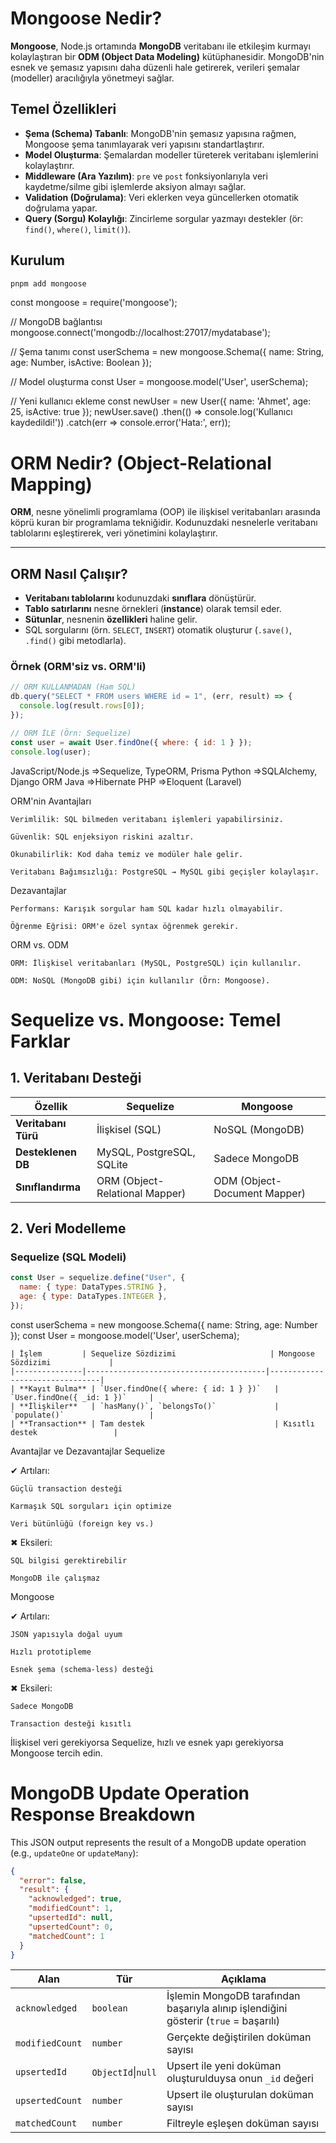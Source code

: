 # Mongoose Nedir?

**Mongoose**, Node.js ortamında **MongoDB** veritabanı ile etkileşim kurmayı kolaylaştıran bir **ODM (Object Data Modeling)** kütüphanesidir. MongoDB'nin esnek ve şemasız yapısını daha düzenli hale getirerek, verileri şemalar (modeller) aracılığıyla yönetmeyi sağlar.

## Temel Özellikleri

- **Şema (Schema) Tabanlı**: MongoDB'nin şemasız yapısına rağmen, Mongoose şema tanımlayarak veri yapısını standartlaştırır.
- **Model Oluşturma**: Şemalardan modeller türeterek veritabanı işlemlerini kolaylaştırır.
- **Middleware (Ara Yazılım)**: `pre` ve `post` fonksiyonlarıyla veri kaydetme/silme gibi işlemlerde aksiyon almayı sağlar.
- **Validation (Doğrulama)**: Veri eklerken veya güncellerken otomatik doğrulama yapar.
- **Query (Sorgu) Kolaylığı**: Zincirleme sorgular yazmayı destekler (ör: `find()`, `where()`, `limit()`).

## Kurulum

```bash
pnpm add mongoose
```

const mongoose = require('mongoose');

// MongoDB bağlantısı
mongoose.connect('mongodb://localhost:27017/mydatabase');

// Şema tanımı
const userSchema = new mongoose.Schema({
name: String,
age: Number,
isActive: Boolean
});

// Model oluşturma
const User = mongoose.model('User', userSchema);

// Yeni kullanıcı ekleme
const newUser = new User({ name: 'Ahmet', age: 25, isActive: true });
newUser.save()
.then(() => console.log('Kullanıcı kaydedildi!'))
.catch(err => console.error('Hata:', err));

# ORM Nedir? (Object-Relational Mapping)

**ORM**, nesne yönelimli programlama (OOP) ile ilişkisel veritabanları arasında köprü kuran bir programlama tekniğidir. Kodunuzdaki nesnelerle veritabanı tablolarını eşleştirerek, veri yönetimini kolaylaştırır.

---

## ORM Nasıl Çalışır?

- **Veritabanı tablolarını** kodunuzdaki **sınıflara** dönüştürür.
- **Tablo satırlarını** nesne örnekleri (**instance**) olarak temsil eder.
- **Sütunlar**, nesnenin **özellikleri** haline gelir.
- SQL sorgularını (örn. `SELECT`, `INSERT`) otomatik oluşturur (`.save()`, `.find()` gibi metodlarla).

### Örnek (ORM'siz vs. ORM'li)

```javascript
// ORM KULLANMADAN (Ham SQL)
db.query("SELECT * FROM users WHERE id = 1", (err, result) => {
  console.log(result.rows[0]);
});

// ORM İLE (Örn: Sequelize)
const user = await User.findOne({ where: { id: 1 } });
console.log(user);
```

JavaScript/Node.js =>Sequelize, TypeORM, Prisma
Python =>SQLAlchemy, Django ORM
Java =>Hibernate
PHP =>Eloquent (Laravel)

ORM'nin Avantajları

    Verimlilik: SQL bilmeden veritabanı işlemleri yapabilirsiniz.

    Güvenlik: SQL enjeksiyon riskini azaltır.

    Okunabilirlik: Kod daha temiz ve modüler hale gelir.

    Veritabanı Bağımsızlığı: PostgreSQL → MySQL gibi geçişler kolaylaşır.

Dezavantajlar

    Performans: Karışık sorgular ham SQL kadar hızlı olmayabilir.

    Öğrenme Eğrisi: ORM'e özel syntax öğrenmek gerekir.

ORM vs. ODM

    ORM: İlişkisel veritabanları (MySQL, PostgreSQL) için kullanılır.

    ODM: NoSQL (MongoDB gibi) için kullanılır (Örn: Mongoose).

# Sequelize vs. Mongoose: Temel Farklar

## 1. Veritabanı Desteği

| Özellik             | Sequelize                      | Mongoose                     |
| ------------------- | ------------------------------ | ---------------------------- |
| **Veritabanı Türü** | İlişkisel (SQL)                | NoSQL (MongoDB)              |
| **Desteklenen DB**  | MySQL, PostgreSQL, SQLite      | Sadece MongoDB               |
| **Sınıflandırma**   | ORM (Object-Relational Mapper) | ODM (Object-Document Mapper) |

## 2. Veri Modelleme

### Sequelize (SQL Modeli)

```javascript
const User = sequelize.define("User", {
  name: { type: DataTypes.STRING },
  age: { type: DataTypes.INTEGER },
});
```

const userSchema = new mongoose.Schema({
name: String,
age: Number
});
const User = mongoose.model('User', userSchema);

```Sorgu Karşılaştırması
| İşlem         | Sequelize Sözdizimi                     | Mongoose Sözdizimi             |
|---------------|----------------------------------------|--------------------------------|
| **Kayıt Bulma** | `User.findOne({ where: { id: 1 } })`   | `User.findOne({ _id: 1 })`     |
| **İlişkiler**   | `hasMany()`, `belongsTo()`             | `populate()`                   |
| **Transaction** | Tam destek                             | Kısıtlı destek                 |
```

Avantajlar ve Dezavantajlar
Sequelize

✔ Artıları:

    Güçlü transaction desteği

    Karmaşık SQL sorguları için optimize

    Veri bütünlüğü (foreign key vs.)

✖ Eksileri:

    SQL bilgisi gerektirebilir

    MongoDB ile çalışmaz

Mongoose

✔ Artıları:

    JSON yapısıyla doğal uyum

    Hızlı prototipleme

    Esnek şema (schema-less) desteği

✖ Eksileri:

    Sadece MongoDB

    Transaction desteği kısıtlı

İlişkisel veri gerekiyorsa Sequelize, hızlı ve esnek yapı gerekiyorsa Mongoose tercih edin.

# MongoDB Update Operation Response Breakdown

This JSON output represents the result of a MongoDB update operation (e.g., `updateOne` or `updateMany`):

```json
{
  "error": false,
  "result": {
    "acknowledged": true,
    "modifiedCount": 1,
    "upsertedId": null,
    "upsertedCount": 0,
    "matchedCount": 1
  }
}
```

| Alan            | Tür                | Açıklama                                                                             |
| --------------- | ------------------ | ------------------------------------------------------------------------------------ |
| `acknowledged`  | `boolean`          | İşlemin MongoDB tarafından başarıyla alınıp işlendiğini gösterir (`true` = başarılı) |
| `modifiedCount` | `number`           | Gerçekte değiştirilen doküman sayısı                                                 |
| `upsertedId`    | `ObjectId`\|`null` | Upsert ile yeni doküman oluşturulduysa onun `_id` değeri                             |
| `upsertedCount` | `number`           | Upsert ile oluşturulan doküman sayısı                                                |
| `matchedCount`  | `number`           | Filtreyle eşleşen doküman sayısı                                                     |
